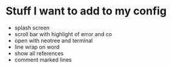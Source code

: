 # Stuff I want to add to my config

- splash screen
- scroll bar with highlight of error and co
- open with neotree and terminal
- line wrap on word
- show all references
- comment marked lines
